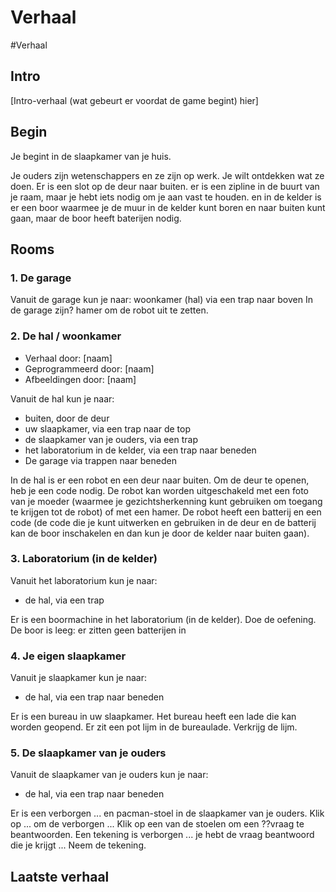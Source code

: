 # Verhaal

#Verhaal

## Intro

[Intro-verhaal (wat gebeurt er voordat de game begint) hier]

## Begin

Je begint in de slaapkamer van je huis.

Je ouders zijn wetenschappers en ze zijn op werk.
Je wilt ontdekken wat ze doen.
Er is een slot op de deur naar buiten.
er is een zipline in de buurt van je raam, maar je hebt iets nodig om je aan vast te houden.
en in de kelder is er een boor waarmee je de muur in de kelder kunt boren en naar buiten kunt gaan, maar de boor heeft baterijen nodig.

## Rooms

### 1. De garage

Vanuit de garage kun je naar:
woonkamer (hal) via een trap naar boven
In de garage zijn?
hamer om de robot uit te zetten.
### 2. De hal / woonkamer
* Verhaal door: [naam]
* Geprogrammeerd door: [naam]
* Afbeeldingen door: [naam]

Vanuit de hal kun je naar:

* buiten, door de deur
* uw slaapkamer, via een trap naar de top
* de slaapkamer van je ouders, via een trap
* het laboratorium in de kelder, via een trap naar beneden
* De garage via trappen naar beneden

In de hal is er een robot en een deur naar buiten.
Om de deur te openen, heb je een code nodig.
De robot kan worden uitgeschakeld met een foto van je moeder (waarmee je gezichtsherkenning kunt gebruiken om toegang te krijgen tot de robot) of met een hamer.
De robot heeft een batterij en een code (de code die je kunt uitwerken en gebruiken in de deur en de batterij kan de boor inschakelen en dan kun je door de kelder naar buiten gaan).

### 3. Laboratorium (in de kelder)

Vanuit het laboratorium kun je naar:

* de hal, via een trap

Er is een boormachine in het laboratorium (in de kelder).
Doe de oefening.
De boor is leeg: er zitten geen batterijen in

### 4. Je eigen slaapkamer

Vanuit je slaapkamer kun je naar:

* de hal, via een trap naar beneden

Er is een bureau in uw slaapkamer.
Het bureau heeft een lade die kan worden geopend.
Er zit een pot lijm in de bureaulade.
Verkrijg de lijm.

### 5. De slaapkamer van je ouders

Vanuit de slaapkamer van je ouders kun je naar:

* de hal, via een trap naar beneden

Er is een verborgen ... en pacman-stoel in de slaapkamer van je ouders.
Klik op ... om de verborgen ... Klik op een van de
stoelen om een ??vraag te beantwoorden.
Een tekening is verborgen ... je hebt de vraag beantwoord die je krijgt ...
Neem de tekening.

## Laatste verhaal